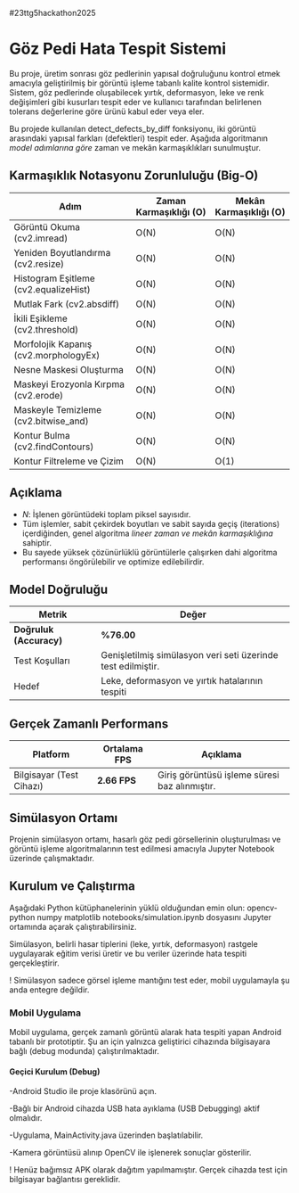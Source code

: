 #23ttg5hackathon2025

# Göz Pedi Hata Tespit Sistemi
Bu proje, üretim sonrası göz pedlerinin yapısal doğruluğunu kontrol etmek amacıyla geliştirilmiş bir görüntü işleme tabanlı kalite kontrol sistemidir. Sistem, göz pedlerinde oluşabilecek yırtık, deformasyon, leke ve renk değişimleri gibi kusurları tespit eder ve kullanıcı tarafından belirlenen tolerans değerlerine göre ürünü kabul eder veya eler.

Bu projede kullanılan detect_defects_by_diff fonksiyonu, iki görüntü arasındaki yapısal farkları (defektleri) tespit eder. Aşağıda algoritmanın *model adımlarına göre* zaman ve mekân karmaşıklıkları sunulmuştur.


##  Karmaşıklık Notasyonu Zorunluluğu (Big-O)

| Adım | Zaman Karmaşıklığı (O) | Mekân Karmaşıklığı (O) |
|------|-------------------------|--------------------------|
| Görüntü Okuma (cv2.imread) | O(N) | O(N) |
| Yeniden Boyutlandırma (cv2.resize) | O(N) | O(N) |
| Histogram Eşitleme (cv2.equalizeHist) | O(N) | O(N) |
| Mutlak Fark (cv2.absdiff) | O(N) | O(N) |
| İkili Eşikleme (cv2.threshold) | O(N) | O(N) |
| Morfolojik Kapanış (cv2.morphologyEx) | O(N) | O(N) |
| Nesne Maskesi Oluşturma | O(N) | O(N) |
| Maskeyi Erozyonla Kırpma (cv2.erode) | O(N) | O(N) |
| Maskeyle Temizleme (cv2.bitwise_and) | O(N) | O(N) |
| Kontur Bulma (cv2.findContours) | O(N) | O(N) |
| Kontur Filtreleme ve Çizim | O(N) | O(1) |

##  Açıklama

- *N*: İşlenen görüntüdeki toplam piksel sayısıdır.
- Tüm işlemler, sabit çekirdek boyutları ve sabit sayıda geçiş (iterations) içerdiğinden, genel algoritma *lineer zaman ve mekân karmaşıklığına* sahiptir.
- Bu sayede yüksek çözünürlüklü görüntülerle çalışırken dahi algoritma performansı öngörülebilir ve optimize edilebilirdir.

##  Model Doğruluğu
| Metrik                  | Değer                                                        |
| ----------------------- | ------------------------------------------------------------ |
| **Doğruluk (Accuracy)** | **%76.00**                                                   |
| Test Koşulları          | Genişletilmiş simülasyon veri seti üzerinde test edilmiştir. |
| Hedef                   | Leke, deformasyon ve yırtık hatalarının tespiti              |

##  Gerçek Zamanlı Performans
| Platform              | Ortalama FPS                                          | Açıklama                                      |
| --------------------- | ----------------------------------------------------- | --------------------------------------------- |
| Bilgisayar (Test Cihazı) | **2.66 FPS**                                          | Giriş görüntüsü işleme süresi baz alınmıştır. |


## Simülasyon Ortamı
Projenin simülasyon ortamı, hasarlı göz pedi görsellerinin oluşturulması ve görüntü işleme algoritmalarının test edilmesi amacıyla Jupyter Notebook üzerinde çalışmaktadır.

## Kurulum ve Çalıştırma
Aşağıdaki Python kütüphanelerinin yüklü olduğundan emin olun:
opencv-python numpy matplotlib
notebooks/simulation.ipynb dosyasını Jupyter ortamında açarak çalıştırabilirsiniz.

Simülasyon, belirli hasar tiplerini (leke, yırtık, deformasyon) rastgele uygulayarak eğitim verisi üretir ve bu veriler üzerinde hata tespiti gerçekleştirir.

! Simülasyon sadece görsel işleme mantığını test eder, mobil uygulamayla şu anda entegre değildir.

### Mobil Uygulama
Mobil uygulama, gerçek zamanlı görüntü alarak hata tespiti yapan Android tabanlı bir prototiptir. Şu an için yalnızca geliştirici cihazında bilgisayara bağlı (debug modunda) çalıştırılmaktadır.

#### Geçici Kurulum (Debug)
-Android Studio ile proje klasörünü açın.

-Bağlı bir Android cihazda USB hata ayıklama (USB Debugging) aktif olmalıdır.

-Uygulama, MainActivity.java üzerinden başlatılabilir.

-Kamera görüntüsü alınıp OpenCV ile işlenerek sonuçlar gösterilir.

! Henüz bağımsız APK olarak dağıtım yapılmamıştır. Gerçek cihazda test için bilgisayar bağlantısı gereklidir.
                                        
